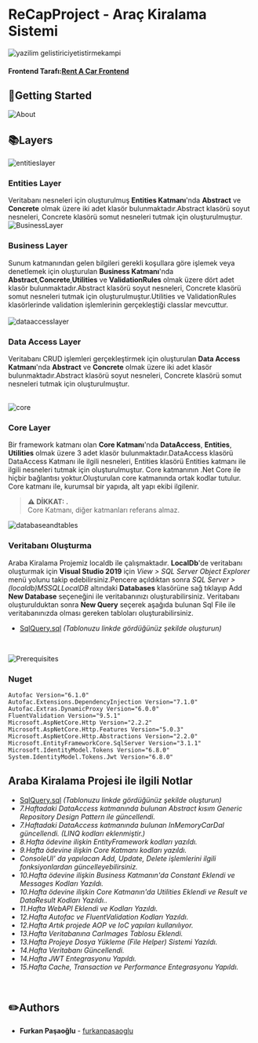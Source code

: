 # ReCapProject - Araç Kiralama Sistemi 
![yazilim gelistiriciyetistirmekampi](https://user-images.githubusercontent.com/16624085/117002814-b7275680-acec-11eb-9d5b-2cc18f86d025.png)

#### Frontend Tarafı:[Rent A Car Frontend](https://github.com/furkanpasaoglu/RentACar-Angular "Rent A Car Frontend")

## :pushpin:Getting Started
![About](https://user-images.githubusercontent.com/16624085/117002846-c27a8200-acec-11eb-98bb-0316777e8a05.png)
<br>
## :books:Layers  
![entitieslayer](https://user-images.githubusercontent.com/16624085/117002898-d3c38e80-acec-11eb-8b57-0f77c41030ae.png)
### Entities Layer
Veritabanı nesneleri için oluşturulmuş **Entities Katmanı**'nda **Abstract** ve **Concrete** olmak üzere iki adet klasör bulunmaktadır.Abstract klasörü soyut nesneleri, Concrete klasörü somut nesneleri tutmak için oluşturulmuştur.  
![BusinessLayer](https://user-images.githubusercontent.com/16624085/117002936-e211aa80-acec-11eb-86a8-23bd1a9219e8.png)
<br>
###  Business Layer
Sunum katmanından gelen bilgileri gerekli koşullara göre işlemek veya denetlemek için oluşturulan **Business Katmanı**'nda **Abstract**,**Concrete**,**Utilities** ve **ValidationRules** olmak üzere dört adet klasör bulunmaktadır.Abstract klasörü soyut nesneleri, Concrete klasörü somut nesneleri tutmak için oluşturulmuştur.Utilities ve ValidationRules klasörlerinde validation işlemlerinin gerçekleştiği classlar mevcuttur.  
<br>
![dataaccesslayer](https://user-images.githubusercontent.com/16624085/117002975-f2c22080-acec-11eb-9228-83df11a74ca6.png)
###  Data Access Layer
Veritabanı CRUD işlemleri gerçekleştirmek için oluşturulan **Data Access Katmanı**'nda **Abstract** ve **Concrete** olmak üzere iki adet klasör bulunmaktadır.Abstract klasörü soyut nesneleri, Concrete klasörü somut nesneleri tutmak için oluşturulmuştur.  
<br>

![core](https://user-images.githubusercontent.com/77868230/107870091-c42f6900-6ea6-11eb-863e-63d30fa2128c.png)
###  Core Layer
Bir framework katmanı olan **Core Katmanı**'nda **DataAccess**, **Entities**, **Utilities** olmak üzere 3 adet klasör bulunmaktadır.DataAccess klasörü DataAccess Katmanı ile ilgili nesneleri, Entities klasörü Entities katmanı ile ilgili nesneleri tutmak için oluşturulmuştur. Core katmanının .Net Core ile hiçbir bağlantısı yoktur.Oluşturulan core katmanında ortak kodlar tutulur. Core katmanı ile, kurumsal bir yapıda, alt yapı ekibi ilgilenir.  
> **⚠ DİKKAT: .**  
> Core Katmanı, diğer katmanları referans almaz.


![databaseandtables](https://user-images.githubusercontent.com/16624085/117002547-58fa7380-acec-11eb-9d13-9b8ac5f4532b.png)
###  Veritabanı Oluşturma 
Araba Kiralama Projemiz localdb ile çalışmaktadır. **LocalDb**'de veritabanı oluşturmak için **Visual Studio 2019** için *View > SQL Server Object Explorer* menü yolunu takip edebilirsiniz.Pencere açıldıktan sonra *SQL Server > (localdb)MSSQLLocalDB* altındaki **Databases** klasörüne sağ tıklayıp Add **New Database** seçeneğini ile veritabanınızı oluşturabilirsiniz. Veritabanı oluşturulduktan sonra **New Query** seçerek aşağıda bulunan Sql File ile veritabanınızda olması gereken tabloları oluşturabilirsiniz.  
- [SqlQuery.sql](https://github.com/furkanpasaoglu/ReCapProject/blob/master/SQLQuery.sql) *(Tablonuzu linkde gördüğünüz şekilde oluşturun)*
<br>

![Prerequisites](https://user-images.githubusercontent.com/16624085/117002602-6fa0ca80-acec-11eb-8d9e-7a52a6035403.png)
### Nuget
```
Autofac Version="6.1.0"
Autofac.Extensions.DependencyInjection Version="7.1.0"
Autofac.Extras.DynamicProxy Version="6.0.0"
FluentValidation Version="9.5.1"
Microsoft.AspNetCore.Http Version="2.2.2"
Microsoft.AspNetCore.Http.Features Version="5.0.3"
Microsoft.AspNetCore.Http.Abstractions Version="2.2.0"
Microsoft.EntityFrameworkCore.SqlServer Version="3.1.1"
Microsoft.IdentityModel.Tokens Version="6.8.0"
System.IdentityModel.Tokens.Jwt Version="6.8.0"
```


## Araba Kiralama Projesi ile ilgili Notlar
- [SqlQuery.sql](https://github.com/furkanpasaoglu/ReCapProject/blob/master/SQLQuery.sql) *(Tablonuzu linkde gördüğünüz   şekilde oluşturun)*
- *7.Haftadaki DataAccess katmanında bulunan Abstract kısım Generic Repository Design Pattern ile güncellendi.*
- *7.Haftadaki DataAccess katmanında bulunan InMemoryCarDal güncellendi. (LINQ kodları eklenmiştir.)*
- *8.Hafta ödevine ilişkin EntityFramework kodları yazıldı.*
- *9.Hafta ödevine ilişkin Core Katmanı kodları yazıldı.*
- *ConsoleUI' da yapılacan Add, Update, Delete işlemlerini ilgili fonksiyonlardan güncelleyebilirsiniz.*
- *10.Hafta ödevine ilişkin Business Katmanın'da Constant Eklendi ve Messages Kodları Yazıldı.* 
- *10.Hafta ödevine ilişkin Core Katmanın'da Utilities Eklendi ve Result ve DataResult Kodları Yazıldı..* 
- *11.Hafta WebAPI Eklendi ve Kodları Yazıldı.*
- *12.Hafta Autofac ve FluentValidation Kodları Yazıldı.*
- *12.Hafta Artık projede AOP ve IoC yapıları kullanılıyor.*
- *13.Hafta Veritabanına CarImages Tablosu Eklendi.*
- *13.Hafta Projeye Dosya Yükleme (File Helper) Sistemi Yazıldı.*
- *14.Hafta Veritabanı Güncellendi.*
- *14.Hafta JWT Entegrasyonu Yapıldı.*
- *15.Hafta Cache, Transaction ve Performance Entegrasyonu Yapıldı.*
<br>

## :pencil2:Authors
* **Furkan Paşaoğlu** - [furkanpasaoglu](https://github.com/furkanpasaoglu)
